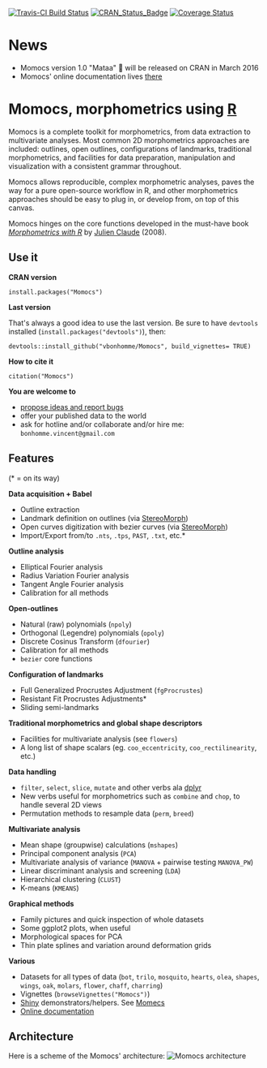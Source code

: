 [![Travis-CI Build Status](https://travis-ci.org/vbonhomme/Momocs.svg?branch=master)](https://travis-ci.org/vbonhomme/Momocs)
[![CRAN\_Status\_Badge](http://www.r-pkg.org/badges/version/Momocs)](http://cran.r-project.org/package=Momocs)
[![Coverage Status](https://img.shields.io/codecov/c/github/vbonhomme/Momocs/master.svg)](https://codecov.io/github/vbonhomme/Momocs?branch=master)

News
======
* Momocs version 1.0 "Mataa" :moyai: will be released on CRAN in March 2016
* Momocs' online documentation lives [there](http://vbonhomme.github.io/Momocsdoc/)


Momocs, morphometrics using [R](http://cran.r-project.org/)
======

Momocs is a complete toolkit for morphometrics, from data extraction to multivariate analyses. Most common 2D morphometrics approaches are included: outlines, open outlines, configurations of landmarks, traditional morphometrics, and facilities for data preparation, manipulation and visualization with a consistent grammar throughout.

Momocs allows reproducible, complex morphometric analyses, paves the way for a pure open-source workflow in R, and other morphometrics approaches should be easy to plug in, or develop from, on top of this canvas.

Momocs hinges on the core functions developed in the must-have book _[Morphometrics with R](http://www.springer.com/statistics/life+sciences,+medicine+%26+health/book/978-0-387-77789-4)_ by [Julien Claude](http://www.isem.univ-montp2.fr/recherche/equipes/biologie-du-developpement-et-evolution/personnel/claude-julien/) (2008).


Use it
--------

__CRAN version__

`install.packages("Momocs")`

__Last version__

That's always a good idea to use the last version. Be sure to have `devtools` installed (`install.packages("devtools")`), then:

`devtools::install_github("vbonhomme/Momocs", build_vignettes= TRUE)`

__How to cite it__ 

`citation("Momocs")`

__You are welcome to__   

* [propose ideas and report bugs](https://github.com/vbonhomme/Momocs/issues)
* offer your published data to the world
* ask for hotline and/or collaborate and/or hire me: `bonhomme.vincent@gmail.com`



Features
--------
(* = on its way)

__Data acquisition + Babel__

* Outline extraction
* Landmark definition on outlines (via [StereoMorph](https://github.com/aaronolsen/StereoMorph))
* Open curves digitization with bezier curves (via [StereoMorph](https://github.com/aaronolsen/StereoMorph))
* Import/Export from/to `.nts`, `.tps`, `PAST`, `.txt`, etc.*

__Outline analysis__

* Elliptical Fourier analysis
* Radius Variation Fourier analysis
* Tangent Angle Fourier analysis
* Calibration for all methods

__Open-outlines__

* Natural (raw) polynomials (`npoly`)
* Orthogonal (Legendre) polynomials (`opoly`)
* Discrete Cosinus Transform (`dfourier`)
* Calibration for all methods
* `bezier` core functions

__Configuration of landmarks__

* Full Generalized Procrustes Adjustment (`fgProcrustes`)
* Resistant Fit Procrustes Adjustments*
* Sliding semi-landmarks

__Traditional morphometrics and global shape descriptors__

* Facilities for multivariate analysis (see `flowers`)
* A long list of shape scalars (eg. `coo_eccentricity`, `coo_rectilinearity`, etc.)

__Data handling__

* `filter`, `select`, `slice`, `mutate` and other verbs ala [dplyr](https://github.com/hadley/dplyr/)
* New verbs useful for morphometrics such as `combine` and `chop`, to handle several 2D views
* Permutation methods to resample data (`perm`, `breed`)
 
__Multivariate analysis__

* Mean shape (groupwise) calculations (`mshapes`)
* Principal component analysis (`PCA`)
* Multivariate analysis of variance (`MANOVA` + pairwise testing `MANOVA_PW`)
* Linear discriminant analysis and screening (`LDA`)
* Hierarchical clustering (`CLUST`)
* K-means (`KMEANS`)

__Graphical methods__

* Family pictures and quick inspection of whole datasets
* Some ggplot2 plots, when useful
* Morphological spaces for PCA
* Thin plate splines and variation around deformation grids

__Various__

* Datasets for all types of data (`bot`, `trilo`, `mosquito`, `hearts`, `olea`, `shapes`, `wings`, `oak`, `molars`, `flower`, `chaff`, `charring`)
* Vignettes (`browseVignettes("Momocs")`)
* [Shiny](http://shiny.rstudio.com/) demonstrators/helpers. See [Momecs](https://github.com/vbonhomme/Momecs/)
* [Online documentation](http://vbonhomme.github.io/Momocs/)


Architecture
-------------
Here is a scheme of the Momocs' architecture:
![Momocs architecture](https://raw.githubusercontent.com/vbonhomme/Momocs/master/Momocs_arch.jpg)


